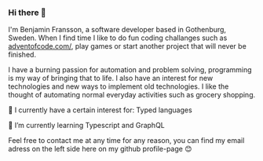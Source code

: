 ### Hi there 👋

I'm Benjamin Fransson, a software developer based in Gothenburg, Sweden. When I find time I like to do fun coding challanges such as [adventofcode.com/](https://adventofcode.com/), play games or start another project that will never be finished.

I have a burning passion for automation and problem solving, programming is my way of bringing that to life. I also have an interest for new technologies and new ways to implement old technologies. I like the thought of automating normal everyday activities such as grocery shopping.

🔭 I currently have a certain interest for: Typed languages

🌱 I’m currently learning Typescript and GraphQL

Feel free to contact me at any time for any reason, you can find my email adress on the left side here on my github profile-page 😊
